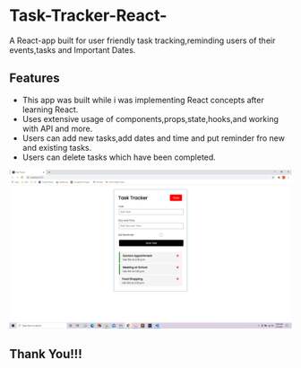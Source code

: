 # Task-Tracker-React-
A React-app built for user friendly task tracking,reminding users of their events,tasks and Important Dates.

## Features
 - This app was built while i was implementing React concepts after learning React.
 - Uses extensive usage of components,props,state,hooks,and working with API and more.
 - Users can add new tasks,add dates and time and put reminder fro new and existing tasks.
 - Users can delete tasks which have been completed.


![Finished App](https://github.com/UdoiGogoi-github12345/Task-Tracker-React-/blob/main/React-task-tracker/Screenshot%20(94).png)

## Thank You!!!

